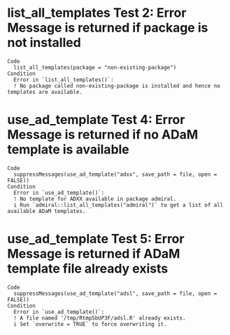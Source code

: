 # list_all_templates Test 2: Error Message is returned if package is not installed

    Code
      list_all_templates(package = "non-existing-package")
    Condition
      Error in `list_all_templates()`:
      ! No package called non-existing-package is installed and hence no templates are available.

# use_ad_template Test 4: Error Message is returned if no ADaM template is available

    Code
      suppressMessages(use_ad_template("adxx", save_path = file, open = FALSE))
    Condition
      Error in `use_ad_template()`:
      ! No template for ADXX available in package admiral.
      i Run `admiral::list_all_templates("admiral")` to get a list of all available ADaM templates.

# use_ad_template Test 5: Error Message is returned if ADaM template file already exists

    Code
      suppressMessages(use_ad_template("adsl", save_path = file, open = FALSE))
    Condition
      Error in `use_ad_template()`:
      ! A file named '/tmp/RtmpSbUP3F/adsl.R' already exists.
      i Set `overwrite = TRUE` to force overwriting it.

